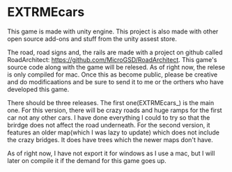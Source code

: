 # EXTRMEcars
This game is made with unity engine. This project is also made with other open source add-ons and stuff from the unity assest store.

The road, road signs and, the rails are made with a project on github called RoadArchitect: https://github.com/MicroGSD/RoadArchitect. This game's source code along with the game will be relesed. As of right now, the relese is only compiled for mac. Once this as become public, please be creative and do modificaations and be sure to send it to me or the orthers who have developed this game. 

There should be three releases. The first one(EXTRMEcars_) is the main one. For this version, there will be crazy roads and huge ramps for the first car not any other cars. I have done everything I could to try so that the brirdge does not affect the road underneath. For the second version, it features an older map(which I was lazy to update) which does not include the crazy bridges. It does have trees which the newer maps don't have. 

As of right now, I have not export it for windows as I use a mac, but I will later on compile it if the demand for this game goes up.





